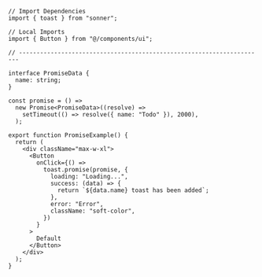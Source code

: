 ﻿```tsx
// Import Dependencies
import { toast } from "sonner";

// Local Imports
import { Button } from "@/components/ui";

// ----------------------------------------------------------------------

interface PromiseData {
  name: string;
}

const promise = () =>
  new Promise<PromiseData>((resolve) =>
    setTimeout(() => resolve({ name: "Todo" }), 2000),
  );

export function PromiseExample() {
  return (
    <div className="max-w-xl">
      <Button
        onClick={() =>
          toast.promise(promise, {
            loading: "Loading...",
            success: (data) => {
              return `${data.name} toast has been added`;
            },
            error: "Error",
            className: "soft-color",
          })
        }
      >
        Default
      </Button>
    </div>
  );
}

```
